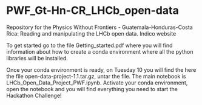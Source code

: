 # PWF_Gt-Hn-CR_LHCb_open-data
Repository for the Physics Without Frontiers - Guatemala-Honduras-Costa Rica: Reading and manipulating the LHCb open data. Indico website

To get started go to the file Getting_started.pdf where you will find information about how to create a conda environment where all the python libraries will be installed.

Once your conda environment is ready, on Tuesday 10 you will find the here the file open-data-project-1.1.tar.gz, untar the file. The main notebook is LHCb_Open_Data_Project_PWF.ipynb. Activate your conda environment, open the notebook and you will find everything you need to start the Hackathon Challenge!
